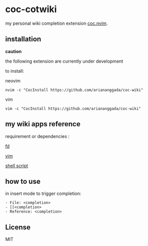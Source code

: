 # coc-cotwiki

my personal wiki completion extension [coc.nvim](https://github.com/neoclide/coc.nvim).

## installation

**caution**

the following extension are currently under development 

to install:

neovim

```
nvim -c "CocInstall https://github.com/ariananggada/coc-wiki"
```

vim
```
vim -c "CocInstall https://github.com/ariananggada/coc-wiki"
```

## my wiki apps reference

requirement or dependencies :

[fd](https://github.com/sharkdp/fd)

[vim](https://github.com/ariananggada/macos_dotfiles/tree/master/.vim)

[shell script](https://github.com/ariananggada/macos_dotfiles/tree/master/.local/bin)


## how to use

in insert mode to trigger completion:

    - File: <completion>
    - [[<completion>
    - Reference: <completion>


## License

MIT
